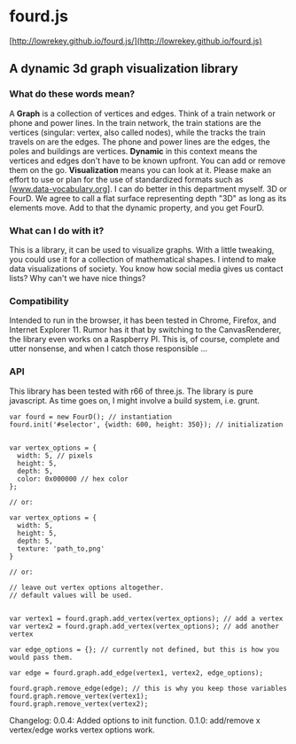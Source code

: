 # fourd.js
[http://lowrekey.github.io/fourd.js/](http://lowrekey.github.io/fourd.js)
## A dynamic 3d graph visualization library
### What do these words mean?
A **Graph** is a collection of vertices and edges. Think of a train network or phone and power lines. In the train network, the train stations are the vertices (singular: vertex, also called nodes), while the tracks the train travels on are the edges. The phone and power lines are the edges, the poles and buildings are vertices.
**Dynamic** in this context means the vertices and edges don't have to be known upfront. You can add or remove them on the go. 
**Visualization** means you can look at it. Please make an effort to use or plan for the use of standardized formats such as [www.data-vocabulary.org]. I can do better in this department myself.
3D or FourD. We agree to call a flat surface representing depth "3D" as long as its elements move. Add to that the dynamic property, and you get FourD.

### What can I do with it?

This is a library, it can be used to visualize graphs. With a little tweaking, you could use it for a collection of mathematical shapes. I intend to make data visualizations of society. You know how social media gives us contact lists? Why can't we have nice things?

### Compatibility

Intended to run in the browser, it has been tested in Chrome, Firefox, and Internet Explorer 11. Rumor has it that by switching to the CanvasRenderer, the library even works on a Raspberry PI. This is, of course, complete and utter nonsense, and when I catch those responsible ...

### API
This library has been tested with r66 of three.js. The library is pure javascript. As time goes on, I might involve a build system, i.e. grunt. 

```
var fourd = new FourD(); // instantiation
fourd.init('#selector', {width: 600, height: 350}); // initialization


var vertex_options = {
  width: 5, // pixels
  height: 5,
  depth: 5,
  color: 0x000000 // hex color
};

// or:

var vertex_options = {
  width: 5,
  height: 5,
  depth: 5,
  texture: 'path_to,png'
}

// or:

// leave out vertex options altogether.
// default values will be used.


var vertex1 = fourd.graph.add_vertex(vertex_options); // add a vertex
var vertex2 = fourd.graph.add_vertex(vertex_options); // add another vertex

var edge_options = {}; // currently not defined, but this is how you would pass them.

var edge = fourd.graph.add_edge(vertex1, vertex2, edge_options);

fourd.graph.remove_edge(edge); // this is why you keep those variables
fourd.graph.remove_vertex(vertex1);
fourd.graph.remove_vertex(vertex2);
``` 
 
Changelog:
0.0.4: Added options to init function.
0.1.0: add/remove x vertex/edge works
  vertex options work.
